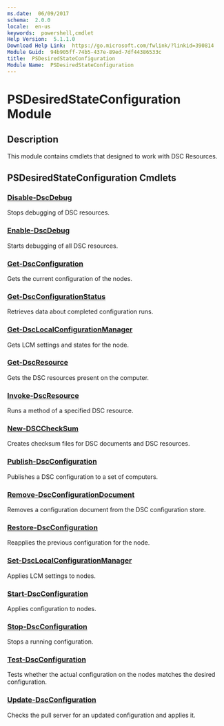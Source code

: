 ```yaml
---
ms.date:  06/09/2017
schema:  2.0.0
locale:  en-us
keywords:  powershell,cmdlet
Help Version:  5.1.1.0
Download Help Link:  https://go.microsoft.com/fwlink/?linkid=390814
Module Guid:  94b905ff-74b5-437e-89ed-7df44386533c
title:  PSDesiredStateConfiguration
Module Name:  PSDesiredStateConfiguration
---
```

# PSDesiredStateConfiguration Module

## Description

This module contains cmdlets that designed to work with DSC Resources.

## PSDesiredStateConfiguration Cmdlets

### [Disable-DscDebug](Disable-DscDebug.md)
Stops debugging of DSC resources.

### [Enable-DscDebug](Enable-DscDebug.md)
Starts debugging of all DSC resources.

### [Get-DscConfiguration](Get-DscConfiguration.md)
Gets the current configuration of the nodes.

### [Get-DscConfigurationStatus](Get-DscConfigurationStatus.md)
Retrieves data about completed configuration runs.

### [Get-DscLocalConfigurationManager](Get-DscLocalConfigurationManager.md)
Gets LCM settings and states for the node.

### [Get-DscResource](Get-DscResource.md)
Gets the DSC resources present on the computer.

### [Invoke-DscResource](Invoke-DscResource.md)
Runs a method of a specified DSC resource.

### [New-DSCCheckSum](New-DSCCheckSum.md)
Creates checksum files for DSC documents and DSC resources.

### [Publish-DscConfiguration](Publish-DscConfiguration.md)
Publishes a DSC configuration to a set of computers.

### [Remove-DscConfigurationDocument](Remove-DscConfigurationDocument.md)
Removes a configuration document from the DSC configuration store.

### [Restore-DscConfiguration](Restore-DscConfiguration.md)
Reapplies the previous configuration for the node.

### [Set-DscLocalConfigurationManager](Set-DscLocalConfigurationManager.md)
Applies LCM settings to nodes.

### [Start-DscConfiguration](Start-DscConfiguration.md)
Applies configuration to nodes.

### [Stop-DscConfiguration](Stop-DscConfiguration.md)
Stops a running configuration.

### [Test-DscConfiguration](Test-DscConfiguration.md)
Tests whether the actual configuration on the nodes matches the desired configuration.

### [Update-DscConfiguration](Update-DscConfiguration.md)
Checks the pull server for an updated configuration and applies it.
